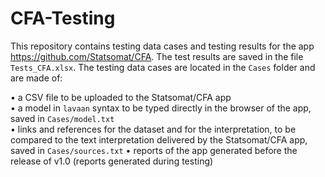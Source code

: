 # CFA-Testing

This repository contains testing data cases and testing results for the app https://github.com/Statsomat/CFA. The test results are saved in the file `Tests_CFA.xlsx`. The testing data cases are located in the `Cases` folder and are made of:  

•	a CSV file to be uploaded to the Statsomat/CFA app  
•	a model in `lavaan` syntax to be typed directly in the browser of the app, saved in `Cases/model.txt`  
•	links and references for the dataset and for the interpretation, to be compared to the text interpretation delivered by the Statsomat/CFA app, saved in `Cases/sources.txt`
•	reports of the app generated before the release of v1.0 (reports generated during testing) 





